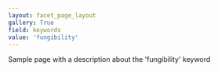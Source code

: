 ```yaml
---
layout: facet_page_layout
gallery: True
field: keywords
value: 'fungibility'
---
```


Sample page with a description about the 'fungibility' keyword